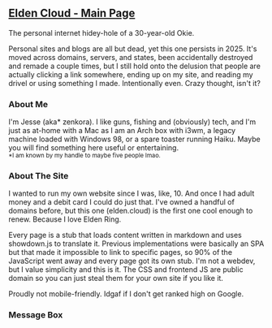 ## <u>Elden Cloud - Main Page</u>
The personal internet hidey-hole of a 30-year-old Okie.

Personal sites and blogs are all but dead, yet this one persists in 2025. It's
moved across domains, servers, and states, been accidentally destroyed and
remade a couple times, but I still hold onto the delusion that people are
actually clicking a link somewhere, ending up on my site, and reading my drivel
or using something I made. Intentionally even. Crazy thought, isn't it?

### About Me
I'm Jesse (aka\* zenkora). I like guns, fishing and (obviously) tech, and I'm
just as at-home with a Mac as I am an Arch box with i3wm, a legacy machine
loaded with Windows 98, or a spare toaster running Haiku. Maybe you will find
something here useful or entertaining.
</br><sup>\*I am known by my handle to maybe five people lmao.</sup>

### About The Site
I wanted to run my own website since I was, like, 10. And once I had adult
money and a debit card I could do just that. I've owned a handful of domains
before, but this one (elden.cloud) is the first one cool enough to renew.
Because I love Elden Ring.

Every page is a stub that loads content written in markdown and uses
showdown.js to translate it. Previous implementations were basically an SPA but
that made it impossible to link to specific pages, so 90% of the JavaScript
went away and every page got its own stub. I'm not a webdev, but I value
simplicity and this is it. The CSS and frontend JS are public domain so you can
just steal them for your own site if you like it.

Proudly not mobile-friendly. Idgaf if I don't get ranked high on Google.

### Message Box

